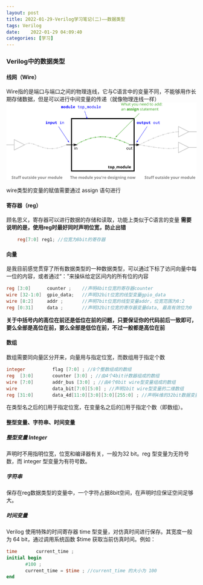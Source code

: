 ```yaml
---
layout: post
title: 2022-01-29-Verilog学习笔记(二)——数据类型
tags: Verilog
date:    2022-01-29 04:09:40 
categories: [学习] 
---
```


### Verilog中的数据类型

#### 线网（Wire）
Wire指的是端口与端口之间的物理连线，它与C语言中的变量不同，不能够用作长期存储数据，但是可以进行中间变量的传递（就像物理连线一样）
![图片来自HDLbits](./images/Wire.png)

wire类型的变量的赋值需要通过 assign 语句进行

#### 寄存器（reg）
顾名思义，寄存器可以进行数据的存储和读取，功能上类似于C语言的变量
**需要说明的是，使用reg时最好同时声明位宽，防止出错**

``` verilog
	reg[7:0] reg1; //位宽为8bit的寄存器
```
#### 向量
是我目前感觉贯穿了所有数据类型的一种数据类型，可以通过下标了访问向量中每一位的内容，或者通过“：”来操纵给定区间内的所有位的内容

``` verilog
reg [3:0]      counter ;    //声明4bit位宽的寄存器counter
wire [32-1:0]  gpio_data;   //声明32bit位宽的线型变量gpio_data
wire [8:2]     addr ;       //声明7bit位宽的线型变量addr，位宽范围为8:2
reg [0:31]     data ;       //声明32bit位宽的寄存器变量data, 最高有效位为0
```
**关于中括号内的高位在前还是低位在前的问题，只要保证你的代码前后一致即可，要么全部是高位在前，要么全部是低位在前，不过一般都是高位在前**

#### 数组
数组需要同向量区分开来，向量用与指定位宽，而数组用于指定个数

``` verilog
integer          flag [7:0] ; //8个整数组成的数组
reg  [3:0]       counter [3:0] ; //由4个4bit计数器组成的数组
wire [7:0]       addr_bus [3:0] ; //由4个8bit wire型变量组成的数组
wire             data_bit[7:0][5:0] ; //声明1bit wire型变量的二维数组
reg [31:0]       data_4d[11:0][3:0][3:0][255:0] ; //声明4维的32bit数据变量数组
```
在类型名之后的[]用于指定位宽，在变量名之后的[]用于指定个数（即数组）。

#### 整型变量、字符串、时间变量
##### 整型变量   Integer
声明时不用指明位宽，位宽和编译器有关，一般为32 bit。reg 型变量为无符号数，而 integer 型变量为有符号数。
##### 字符串
保存在reg数据类型的变量中，一个字符占据8bit空间，在声明时应保证空间足够大。
##### 时间变量
Verilog 使用特殊的时间寄存器 time 型变量，对仿真时间进行保存。其宽度一般为 64 bit，通过调用系统函数 $time 获取当前仿真时间。例如：

``` verilog
time       current_time ;
initial begin
       #100 ;
       current_time = $time ; //current_time 的大小为 100
end
```

